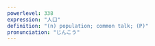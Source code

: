 ```yaml
---
powerlevel: 338
expression: "人口"
definition: "(n) population; common talk; (P)"
pronunciation: "じんこう"
---
```

